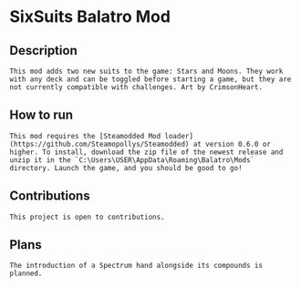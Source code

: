 # SixSuits Balatro Mod

## Description
	This mod adds two new suits to the game: Stars and Moons. They work with any deck and can be toggled before starting a game, but they are not currently compatible with challenges. Art by CrimsonHeart.

## How to run
	This mod requires the [Steamodded Mod loader](https://github.com/Steamopollys/Steamodded) at version 0.6.0 or higher. To install, download the zip file of the newest release and unzip it in the `C:\Users\USER\AppData\Roaming\Balatro\Mods` directory. Launch the game, and you should be good to go!
	
## Contributions
	This project is open to contributions.

## Plans
	The introduction of a Spectrum hand alongside its compounds is planned.